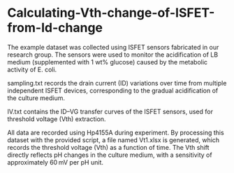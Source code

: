 # Calculating-Vth-change-of-ISFET-from-Id-change
The example dataset was collected using ISFET sensors fabricated in our research group. The sensors were used to monitor the acidification of LB medium (supplemented with 1 wt% glucose) caused by the metabolic activity of E. coli.

sampling.txt records the drain current (ID) variations over time from multiple independent ISFET devices, corresponding to the gradual acidification of the culture medium.

IV.txt contains the ID–VG transfer curves of the ISFET sensors, used for threshold voltage (Vth) extraction.

All data are recorded using Hp4155A during experiment.
By processing this dataset with the provided script, a file named Vt1.xlsx is generated, which records the threshold voltage (Vth) as a function of time.
The Vth shift directly reflects pH changes in the culture medium, with a sensitivity of approximately 60 mV per pH unit.
